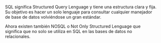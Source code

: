 SQL significa Structured Query Lenguage y tiene una estructura clara y fija. Su objetivo es hacer un solo lenguaje para consultar cualquier manejador de base de datos volviéndose un gran estándar.

Ahora existen también NOSQL o Not Only Structured Lenguage que significa que no solo se utiliza en SQL en las bases de datos no relacionales.

